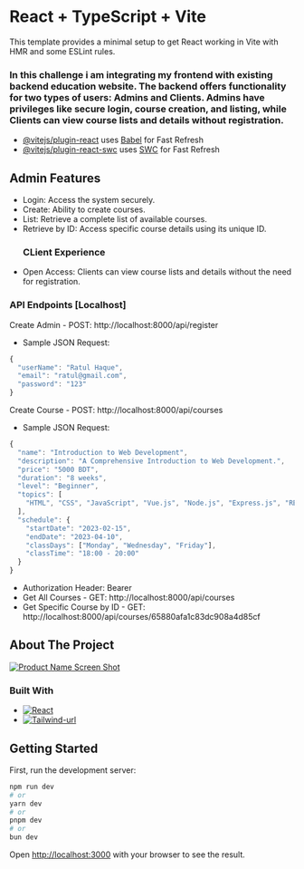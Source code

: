 # React + TypeScript + Vite

This template provides a minimal setup to get React working in Vite with HMR and some ESLint rules.

### In this challenge i am integrating my frontend with existing backend education website. The backend offers functionality for two types of users: Admins and Clients. Admins have privileges like secure login, course creation, and listing, while Clients can view course lists and details without registration.

- [@vitejs/plugin-react](https://github.com/vitejs/vite-plugin-react/blob/main/packages/plugin-react/README.md) uses [Babel](https://babeljs.io/) for Fast Refresh
- [@vitejs/plugin-react-swc](https://github.com/vitejs/vite-plugin-react-swc) uses [SWC](https://swc.rs/) for Fast Refresh

## Admin Features

- Login: Access the system securely.
- Create: Ability to create courses.
- List: Retrieve a complete list of available courses.
- Retrieve by ID: Access specific course details using its unique ID.
  ### CLient Experience
- Open Access: Clients can view course lists and details without the need for registration.

### API Endpoints [Localhost]

Create Admin - POST: http://localhost:8000/api/register

- Sample JSON Request:

```js
{
  "userName": "Ratul Haque",
  "email": "ratul@gmail.com",
  "password": "123"
}

```

Create Course - POST: http://localhost:8000/api/courses

- Sample JSON Request:

```js
{
  "name": "Introduction to Web Development",
  "description": "A Comprehensive Introduction to Web Development.",
  "price": "5000 BDT",
  "duration": "8 weeks",
  "level": "Beginner",
  "topics": [
    "HTML", "CSS", "JavaScript", "Vue.js", "Node.js", "Express.js", "RESTful APIs"
  ],
  "schedule": {
    "startDate": "2023-02-15",
    "endDate": "2023-04-10",
    "classDays": ["Monday", "Wednesday", "Friday"],
    "classTime": "18:00 - 20:00"
  }
}

```

- Authorization Header: Bearer <JWT Token>
- Get All Courses - GET: http://localhost:8000/api/courses
- Get Specific Course by ID - GET: http://localhost:8000/api/courses/65880afa1c83dc908a4d85cf

## About The Project

[![Product Name Screen Shot][product-screenshot]](https://res.cloudinary.com/de98kpzgn/image/upload/v1703572454/3_evb3p5.webp)

### Built With

- [![React][React.js]][React-url]
- [![Tailwind-url][Tailwind.css]][React-url]

## Getting Started

First, run the development server:

```bash
npm run dev
# or
yarn dev
# or
pnpm dev
# or
bun dev
```

Open [http://localhost:3000](http://localhost:5174) with your browser to see the result.

[contributors-shield]: https://img.shields.io/github/contributors/othneildrew/Best-README-Template.svg?style=for-the-badge
[contributors-url]: https://github.com/othneildrew/Best-README-Template/graphs/contributors
[forks-shield]: https://img.shields.io/github/forks/othneildrew/Best-README-Template.svg?style=for-the-badge
[forks-url]: https://github.com/othneildrew/Best-README-Template/network/members
[stars-shield]: https://img.shields.io/github/stars/othneildrew/Best-README-Template.svg?style=for-the-badge
[stars-url]: https://github.com/othneildrew/Best-README-Template/stargazers
[issues-shield]: https://img.shields.io/github/issues/othneildrew/Best-README-Template.svg?style=for-the-badge
[issues-url]: https://github.com/othneildrew/Best-README-Template/issues
[license-shield]: https://img.shields.io/github/license/othneildrew/Best-README-Template.svg?style=for-the-badge
[license-url]: https://github.com/othneildrew/Best-README-Template/blob/master/LICENSE.txt
[linkedin-shield]: https://img.shields.io/badge/-LinkedIn-black.svg?style=for-the-badge&logo=linkedin&colorB=555
[linkedin-url]: https://linkedin.com/in/othneildrew
[product-screenshot]: https://res.cloudinary.com/de98kpzgn/image/upload/v1703572454/3_evb3p5.webp
[product-screenshottwo]: https://res.cloudinary.com/de98kpzgn/image/upload/v1703572454/3_evb3p5.webp
[Next-url]: https://nextjs.org/
[React.js]: https://img.shields.io/badge/React-20232A?style=for-the-badge&logo=react&logoColor=61DAFB
[Next.js]: https://img.shields.io/badge/next.js-000000?style=for-the-badge&logo=nextdotjs&logoColor=white
[React-url]: https://reactjs.org/
[Vue.js]: https://img.shields.io/badge/Vue.js-35495E?style=for-the-badge&logo=vuedotjs&logoColor=4FC08D
[Vue-url]: https://vuejs.org/
[Angular.io]: https://img.shields.io/badge/Angular-DD0031?style=for-the-badge&logo=angular&logoColor=white
[Angular-url]: https://angular.io/
[Svelte.dev]: https://img.shields.io/badge/Svelte-4A4A55?style=for-the-badge&logo=svelte&logoColor=FF3E00
[Svelte-url]: https://svelte.dev/
[Laravel.com]: https://img.shields.io/badge/Laravel-FF2D20?style=for-the-badge&logo=laravel&logoColor=white
[Laravel-url]: https://laravel.com
[Bootstrap.com]: https://img.shields.io/badge/Bootstrap-563D7C?style=for-the-badge&logo=bootstrap&logoColor=white
[Bootstrap-url]: https://getbootstrap.com
[JQuery.com]: https://img.shields.io/badge/jQuery-0769AD?style=for-the-badge&logo=jquery&logoColor=white
[JQuery-url]: https://jquery.com
[Tailwind.css]: https://img.shields.io/badge/Tailwind_CSS-38B2AC?style=for-the-badge&logo=tailwind-css&logoColor=white
